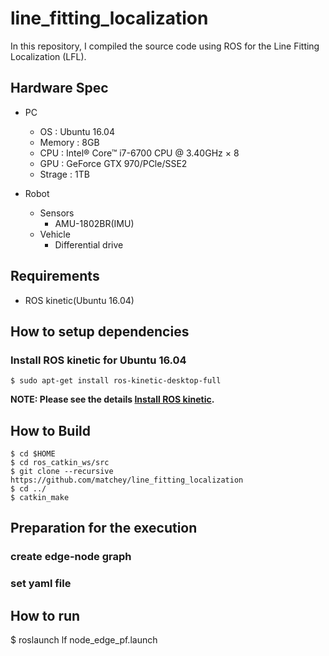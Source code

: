 # line_fitting_localization
In this repository, I compiled the source code using ROS for the Line Fitting Localization (LFL).

## Hardware Spec
- PC
	- OS : Ubuntu 16.04
	- Memory : 8GB
	- CPU : Intel® Core™ i7-6700 CPU @ 3.40GHz × 8 
	- GPU : GeForce GTX 970/PCle/SSE2
	- Strage : 1TB

- Robot
	- Sensors
		- AMU-1802BR(IMU)
	- Vehicle
		- Differential drive

## Requirements
- ROS kinetic(Ubuntu 16.04)

## How to setup dependencies
### Install ROS kinetic for Ubuntu 16.04
```
$ sudo apt-get install ros-kinetic-desktop-full
```
**NOTE: Please see the details [Install ROS kinetic](http://wiki.ros.org/kinetic/Installation/Ubuntu).**

## How to Build
```
$ cd $HOME
$ cd ros_catkin_ws/src
$ git clone --recursive https://github.com/matchey/line_fitting_localization
$ cd ../
$ catkin_make
```

## Preparation for the execution
### create edge-node graph

### set yaml file

## How to run
$ roslaunch lf node_edge_pf.launch

